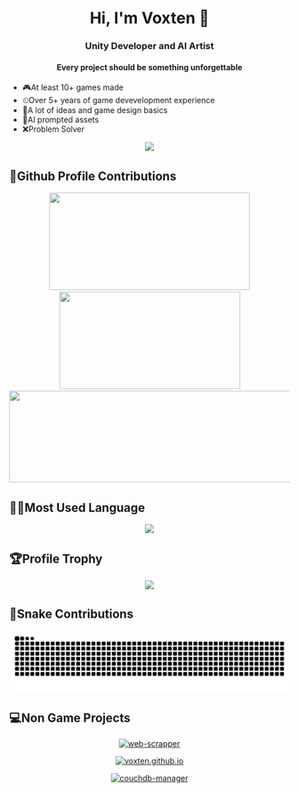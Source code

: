 <h1 align="center">Hi, I'm Voxten 👋</h1>
<h3 align="center">Unity Developer and AI Artist</h3>
<h4 align="center">Every project should be something unforgettable</h3>

- 🎮At least 10+ games made 
- ⏲Over 5+ years of game devevelopment experience
- 📝A lot of ideas and game design basics
- 🤖AI prompted assets
- ❌Problem Solver

<p align="center">
  <img src="https://komarev.com/ghpvc/?username=voxten&style=flat-square&color=grey" width="250px">
</p>

## 💎Github Profile Contributions


<div align="center">
  <span>
    <img src="https://github-readme-stats.vercel.app/api?username=voxten&theme=onedark&show_icons=true&count_private=true&hide_title=true&rank_icon=github&hide_border=true" width="360px" height="175px">
  </span>
  <span>
    <img src="https://github-readme-streak-stats.herokuapp.com/?user=voxten&theme=onedark&hide_border=true" width="325px" height="175px">
  </span>
  <span>
    <img src="http://github-profile-summary-cards.vercel.app/api/cards/profile-details?username=voxten&theme=onedark" width="1500px" height="165px">
  </span>
</div>


## 👨‍💻Most Used Language   
<p align="center">
  <img src="https://github-readme-stats.vercel.app/api/top-langs/?username=voxten&theme=onedark&hide_border=true" width="425px">
</p>

## 🏆Profile Trophy
<p align="center">
  <img src="https://github-profile-trophy.vercel.app/?username=voxten&theme=onedark&no-frame=true&row=1">
</p>

## 🐍Snake Contributions
<p align="center">
  <picture>
    <source media="(prefers-color-scheme: dark)" srcset="https://raw.githubusercontent.com/voxten/voxten/output/github-contribution-grid-snake-dark.svg">
    <source media="(prefers-color-scheme: light)" srcset="https://raw.githubusercontent.com/voxten/voxten/output/github-contribution-grid-snake.svg">
    <img alt="github contribution grid snake animation" src="https://raw.githubusercontent.com/voxten/voxten/output/github-contribution-grid-snake.svg">
  </picture>
</p>

## 💻Non Game Projects 
<p align="center">
  <a href="https://github.com/voxten/web-scrapper" target="_blank">
    <img src="https://socialify.git.ci/voxten/web-scrapper/image?description=1&font=Inter&language=1&name=1&owner=1&pattern=Solid&theme=Auto" alt="web-scrapper" width="640" height="320" />
  </a>
</p>
<p align="center">
  <a href="https://github.com/voxten/voxten.github.io" target="_blank">
    <img src="https://socialify.git.ci/voxten/voxten.github.io/image?description=1&language=1&name=1&owner=1&pattern=Circuit%20Board&theme=Auto" alt="voxten.github.io" width="640" height="320" />
  </a>
</p>

<p align="center">
  <a href="https://github.com/voxten/couchdb-manager" target="_blank">
    <img src="https://socialify.git.ci/voxten/couchdb-manager/image?description=1&font=Inter&language=1&name=1&owner=1&pattern=Brick%20Wall&theme=Dark" alt="couchdb-manager" width="640" height="320" />
  </a>
</p>



